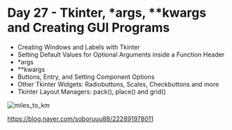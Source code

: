 # Day 27 - Tkinter, *args, **kwargs and Creating GUI Programs

- Creating Windows and Labels with Tkinter
- Setting Default Values for Optional Arguments inside a Function Header
- *args
- **kwargs
- Buttons, Entry, and Setting Component Options
- Other Tkinter Widgets: Radiobuttons, Scales, Checkbuttons and more
- Tkinter Layout Managers: pack(), place() and grid()

![miles_to_km](https://user-images.githubusercontent.com/116648895/222597772-24dbf1a4-ed2f-4042-8770-346659b95763.gif)

https://blog.naver.com/soboruuu88/222891978011
